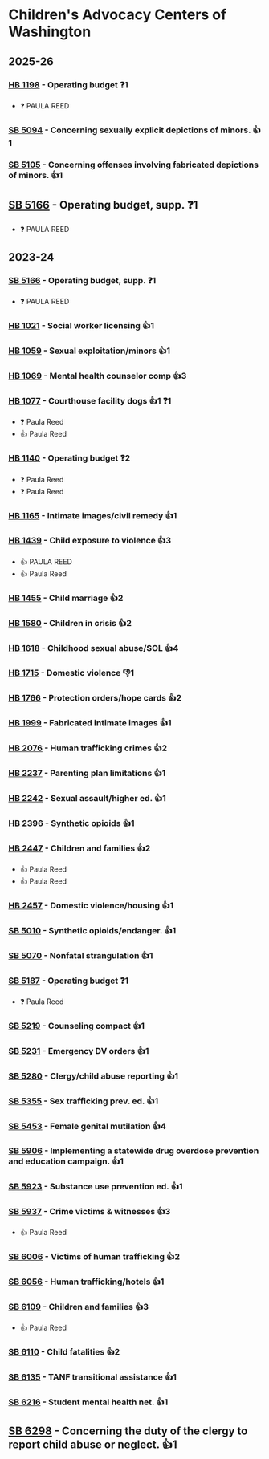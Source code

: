 # Children's Advocacy Centers of Washington
## 2025-26

### [HB 1198](/bill/2025-26/hb/1198/) - Operating budget   ❓1
* ❓ PAULA REED

### [SB 5094](/bill/2025-26/sb/5094/) - Concerning sexually explicit depictions of minors.  👍1  

### [SB 5105](/bill/2025-26/sb/5105/) - Concerning offenses involving fabricated depictions of minors. 👍1  

## [SB 5166](/bill/2025-26/sb/5166/) - Operating budget, supp.   ❓1
* ❓ PAULA REED

## 2023-24

### [SB 5166](/bill/2023-24/sb/5166/) - Operating budget, supp.   ❓1
* ❓ PAULA REED

### [HB 1021](/bill/2023-24/hb/1021/) - Social worker licensing 👍1  

### [HB 1059](/bill/2023-24/hb/1059/) - Sexual exploitation/minors 👍1  

### [HB 1069](/bill/2023-24/hb/1069/) - Mental health counselor comp 👍3  

### [HB 1077](/bill/2023-24/hb/1077/) - Courthouse facility dogs 👍1  ❓1
* ❓ Paula Reed
* 👍 Paula Reed

### [HB 1140](/bill/2023-24/hb/1140/) - Operating budget   ❓2
* ❓ Paula Reed
* ❓ Paula Reed

### [HB 1165](/bill/2023-24/hb/1165/) - Intimate images/civil remedy 👍1  

### [HB 1439](/bill/2023-24/hb/1439/) - Child exposure to violence 👍3  
* 👍 PAULA REED
* 👍 Paula Reed

### [HB 1455](/bill/2023-24/hb/1455/) - Child marriage 👍2  

### [HB 1580](/bill/2023-24/hb/1580/) - Children in crisis 👍2  

### [HB 1618](/bill/2023-24/hb/1618/) - Childhood sexual abuse/SOL 👍4  

### [HB 1715](/bill/2023-24/hb/1715/) - Domestic violence  👎1 

### [HB 1766](/bill/2023-24/hb/1766/) - Protection orders/hope cards 👍2  

### [HB 1999](/bill/2023-24/hb/1999/) - Fabricated intimate images 👍1  

### [HB 2076](/bill/2023-24/hb/2076/) - Human trafficking crimes 👍2  

### [HB 2237](/bill/2023-24/hb/2237/) - Parenting plan limitations 👍1  

### [HB 2242](/bill/2023-24/hb/2242/) - Sexual assault/higher ed. 👍1  

### [HB 2396](/bill/2023-24/hb/2396/) - Synthetic opioids 👍1  

### [HB 2447](/bill/2023-24/hb/2447/) - Children and families 👍2  
* 👍 Paula Reed
* 👍 Paula Reed

### [HB 2457](/bill/2023-24/hb/2457/) - Domestic violence/housing 👍1  

### [SB 5010](/bill/2023-24/sb/5010/) - Synthetic opioids/endanger. 👍1  

### [SB 5070](/bill/2023-24/sb/5070/) - Nonfatal strangulation 👍1  

### [SB 5187](/bill/2023-24/sb/5187/) - Operating budget   ❓1
* ❓ Paula Reed

### [SB 5219](/bill/2023-24/sb/5219/) - Counseling compact 👍1  

### [SB 5231](/bill/2023-24/sb/5231/) - Emergency DV orders 👍1  

### [SB 5280](/bill/2023-24/sb/5280/) - Clergy/child abuse reporting 👍1  

### [SB 5355](/bill/2023-24/sb/5355/) - Sex trafficking prev. ed. 👍1  

### [SB 5453](/bill/2023-24/sb/5453/) - Female genital mutilation 👍4  

### [SB 5906](/bill/2023-24/sb/5906/) - Implementing a statewide drug overdose prevention and education campaign. 👍1  

### [SB 5923](/bill/2023-24/sb/5923/) - Substance use prevention ed. 👍1  

### [SB 5937](/bill/2023-24/sb/5937/) - Crime victims & witnesses 👍3  
* 👍 Paula Reed

### [SB 6006](/bill/2023-24/sb/6006/) - Victims of human trafficking 👍2  

### [SB 6056](/bill/2023-24/sb/6056/) - Human trafficking/hotels 👍1  

### [SB 6109](/bill/2023-24/sb/6109/) - Children and families 👍3  
* 👍 Paula Reed

### [SB 6110](/bill/2023-24/sb/6110/) - Child fatalities 👍2  

### [SB 6135](/bill/2023-24/sb/6135/) - TANF transitional assistance 👍1  

### [SB 6216](/bill/2023-24/sb/6216/) - Student mental health net. 👍1  

## [SB 6298](/bill/2023-24/sb/6298/) - Concerning the duty of the clergy to report child abuse or neglect. 👍1  
